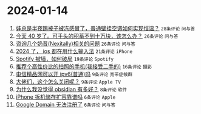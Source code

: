 # 2024-01-14

1. [娃总是半夜踢被子被冻感冒了，普通壁挂空调如何实现恒温？](https://www.v2ex.com/t/1008463) `28条评论` `问与答`
1. [今天 40 岁了。可手头的积蓄不到十万块，该怎么办？](https://www.v2ex.com/t/1008491) `26条评论` `问与答`
1. [咨询几个奶昔(Nexitally)相关的问题](https://www.v2ex.com/t/1008465) `26条评论` `问与答`
1. [2024 了， ios 都在用什么输入法](https://www.v2ex.com/t/1008490) `21条评论` `iPhone`
1. [Spotify 被墙，如何破局](https://www.v2ex.com/t/1008479) `19条评论` `Spotify`
1. [推荐个高性价比的拍照的手机(我接受二手的)](https://www.v2ex.com/t/1008487) `16条评论` `摄影`
1. [电信精品网可以开 ipv6(普通)吗](https://www.v2ex.com/t/1008484) `9条评论` `宽带症候群`
1. [大佬们，这个怎么关闭呢？](https://www.v2ex.com/t/1008474) `9条评论` `Apple TV`
1. [为什么我没觉得 obsidian 有多好？](https://www.v2ex.com/t/1008505) `8条评论` `软件`
1. [iPhone 拆机储存扩容靠谱吗](https://www.v2ex.com/t/1008493) `6条评论` `Apple`
1. [Google Domain 无法注册了](https://www.v2ex.com/t/1008462) `6条评论` `问与答`
